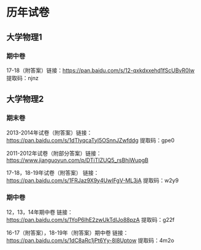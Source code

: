 # 历年试卷

## 大学物理1

### 期中卷

17-18（附答案）链接：https://pan.baidu.com/s/12-qxkdxxehd1fScUBvR0Iw 提取码：njnz 

## 大学物理2

### 期末卷

2013-2014年试卷（附答案）链接：https://pan.baidu.com/s/1dTlyqcaTyI5OSnnJZwfddg 提取码：gpe0

2011-2012年试卷（附部分答案）链接：https://www.jianguoyun.com/p/DTiTIZUQ5_rsBhjWupgB 

17-18，18-19年试卷（附答案） 链接：https://pan.baidu.com/s/1FRJaz9X9y4UwIFgV-ML3jA 提取码：w2y9  


### 期中卷

12，13，14年期中卷 链接：https://pan.baidu.com/s/1YoP6lhE2zwUkTdlJo88pzA 提取码：g22f 

16-17（附答案），18-19年（附答案）期中卷 链接：https://pan.baidu.com/s/1dC8aRc1jPt6Yy-8I8Uptow 提取码：4m2o 

